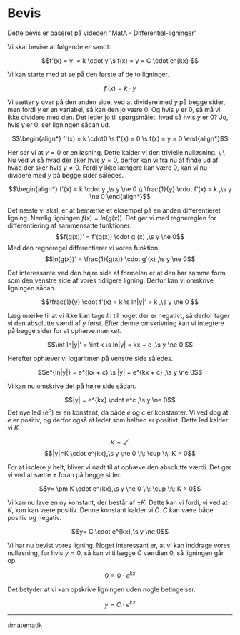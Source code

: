 
# Bevis
Dette bevis er baseret på videoen "MatA - Differential-ligninger"

Vi skal bevise at følgende er sandt:

   $$f'(x) = y' = k \cdot y \s f(x) = y = C \cdot e^{kx} $$

Vi kan starte med at se på den første af de to ligninger.

$$f'(x) = k \cdot y$$

Vi sætter $y$ over på den anden side, ved at dividere med $y$ på begge sider, men fordi $y$ er en variabel, så kan den jo være 0. Og hvis $y$ er 0, så må vi ikke dividere med den. Det leder jo til spørgsmålet: hvad så hvis $y$ er 0? Jo, hvis $y$ er 0, ser ligningen sådan ud.

$$\begin{align*}
f'(x) = k \cdot0 \s f'(x) = 0 \s f(x) = y = 0
\end{align*}$$

Her ser vi at $y = 0$ er en løsning. Dette kalder vi den trivielle nulløsning. \\ \\
Nu ved vi så hvad der sker hvis $y = 0$, derfor kan vi fra nu af finde ud af hvad der sker hvis $y \ne 0$. Fordi $y$ ikke længere kan være 0, kan vi nu dividere med $y$ på begge sider således.

$$\begin{align*}
f'(x) = k \cdot y ,\s y \ne 0 \\
\frac{1}{y} \cdot f'(x) = k ,\s y \ne 0
\end{align*}$$

Det næste vi skal, er at bemærke et eksempel på en anden differentieret ligning. Nemlig ligningen $f(x) = ln(g(x))$. Det gør vi med regnereglen for differentiering af sammensatte funktioner.
$$f(g(x))' = f'(g(x)) \cdot g'(x) ,\s y \ne 0$$
Med den regneregel differentierer vi vores funktion.
$$ln(g(x))' = \frac{1}{g(x)} \cdot g'(x) ,\s y \ne 0$$

Det interessante ved den højre side af formelen er at den har samme form som den venstre side af vores tidligere ligning. Derfor kan vi omskrive ligningen sådan.

$$\frac{1}{y} \cdot f'(x) = k \s ln|y|' = k ,\s y \ne 0 $$
 
Læg mærke til at vi ikke kan tage $ln$ til noget der er negativt, så derfor tager vi den absolutte værdi af $y$ først. Efter denne omskrivning kan vi integrere på begge sider for at ophæve mærket.

$$\int ln|y|' = \int k \s ln|y| = kx + c ,\s y \ne 0 $$

Herefter ophæver vi logaritmen på venstre side således.


$$e^{ln|y|} = e^{kx + c} \s |y| = e^{kx + c} ,\s y \ne 0$$


Vi kan nu omskrive det på højre side sådan.

$$|y| = e^{kx} \cdot e^c ,\s y \ne 0$$
Det nye led ($e^c$) er en konstant, da både $e$ og $c$ er konstanter. Vi ved dog at $e$ er positiv, og derfor også at ledet som helhed er positivt. Dette led kalder vi $K$.

$$K = e^c$$
$$|y|=K \cdot e^{kx},\s y \ne 0 \:\: \cup \:\: K > 0$$

For at isolere $y$ helt, bliver vi nødt til at ophæve den absolutte værdi. Det gør vi ved at sætte $\pm$ foran på begge sider.

$$y= \pm K \cdot e^{kx},\s y \ne 0 \:\: \cup \:\: K > 0$$

Vi kan nu lave en ny konstant, der består af $\pm K$. Dette kan vi fordi, vi ved at $K$, kun kan være positiv. Denne konstant kalder vi $C$. $C$ kan være både positiv og negativ.

$$y= C \cdot e^{kx},\s y \ne 0$$

Vi har nu bevist vores ligning. Noget interessant er, at vi kan inddrage vores nulløsning, for hvis $y = 0$, så kan vi tillægge $C$ værdien 0, så ligningen går op.

$$0 = 0 \cdot e^{kx}$$

Det betyder at vi kan opskrive ligningen uden nogle betingelser.

$$y= C \cdot e^{kx}$$

---
#matematik 
